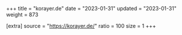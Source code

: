 +++
title = "korayer.de"
date = "2023-01-31"
updated = "2023-01-31"
weight = 873

[extra]
source = "https://korayer.de/"
ratio = 100
size = 1
+++
